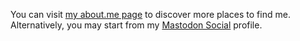 You can visit [my about.me page](https://about.me/mohdismail_ansari) to discover more places to find me. Alternatively, you may start from my [Mastodon Social](https://mastodon.social/@myTerminal) profile.
